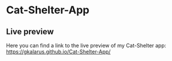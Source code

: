 # Cat-Shelter-App

## Live preview

Here you can find a link to the live preview of my Cat-Shelter app:
https://gkalarus.github.io/Cat-Shelter-App/
